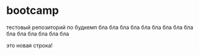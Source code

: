 # bootcamp

тестовый репозиторий по будкемп
бла бла бла
бла бла бла
бла бла бла
бла бла бла
бла бла бла

это новая строка!
